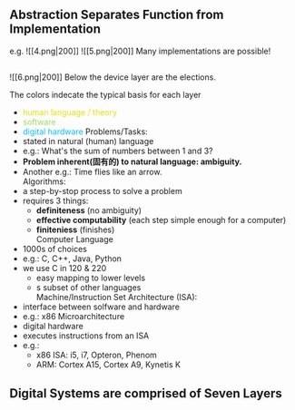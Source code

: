 ## Abstraction Separates Function from Implementation
e.g.
![[4.png|200]]
![[5.png|200]]
Many implementations are possible!

##
![[6.png|200]]
Below the device layer are the elections.  

The colors indecate the typical basis for each layer  
- <span style="color: e5e108;">human language / theory</span>
- <span style="color: 9dda59;">software</span>
- <span style="color: 0bb9fe;">digital hardware</span>
Problems/Tasks:  
- stated in natural (human) language  
- e.g.: What's the sum of numbers between 1 and 3?  
- **Problem inherent(固有的) to natural language: ambiguity.**  
- Another e.g.: Time flies like an arrow.  
Algorithms:  
- a step-by-stop process to solve a problem  
- requires 3 things:
    - **definiteness** (no ambiguity)  
    - **effective computability** (each step simple enough for a computer)  
    - **finiteniess** (finishes)  
Computer Language  
- 1000s of choices  
- e.g.: C, C++, Java, Python  
- we use C in 120 & 220  
    - easy mapping to lower levels  
    - s subset of other languages  
Machine/Instruction Set Architecture (ISA):
- interface between solfware and hardware  
- e.g.: x86
Microarchitecture  
- digital hardware  
- executes instructions from an ISA  
- e.g.:
    - x86 ISA: i5, i7, Opteron, Phenom  
    - ARM: Cortex A15, Cortex A9, Kynetis K  
## Digital Systems are comprised of Seven Layers

